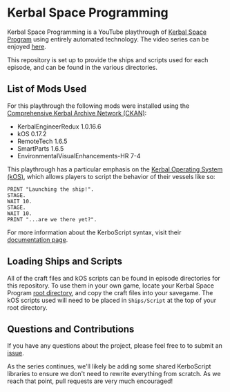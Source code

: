 Kerbal Space Programming
========================

Kerbal Space Programming is a YouTube playthrough of [Kerbal Space
Program](https://kerbalspaceprogram.com) using entirely automated technology.
The video series can be enjoyed
[here](https://www.youtube.com/watch?v=fNlAME5eU3o&list=PLb6UbFXBdbCrvdXVgY_3jp5swtvW24fYv).

This repository is set up to provide the ships and scripts used for each
episode, and can be found in the various directories.

## List of Mods Used

For this playthrough the following mods were installed using the [Comprehensive
Kerbal Archive Network (CKAN)](https://github.com/KSP-CKAN/CKAN):

- KerbalEngineerRedux 1.0.16.6
- kOS 0.17.2
- RemoteTech 1.6.5
- SmartParts 1.6.5
- EnvironmentalVisualEnhancements-HR 7-4

This playthrough has a particular emphasis on the [Kerbal Operating System
(kOS)](https://github.com/KSP-KOS/KOS), which allows players to script the
behavior of their vessels like so:

    PRINT "Launching the ship!".
    STAGE.
    WAIT 10.
    STAGE.
    WAIT 10.
    PRINT "...are we there yet?".

For more information about the KerboScript syntax, visit their [documentation
page](http://ksp-kos.github.io/KOS_DOC/).

## Loading Ships and Scripts

All of the craft files and kOS scripts can be found in episode directories for
this repository. To use them in your own game, locate your Kerbal Space Program
[root directory](http://wiki.kerbalspaceprogram.com/wiki/Root_directory), and
copy the craft files into your savegame. The kOS scripts used will need to be
placed in `Ships/Script` at the top of your root directory.

## Questions and Contributions

If you have any questions about the project, please feel free to to submit an
[issue](https://github.com/gisikw/ksprogramming/issues).

As the series continues, we'll likely be adding some shared KerboScript
libraries to ensure we don't need to rewrite everything from scratch. As we
reach that point, pull requests are very much encouraged!
